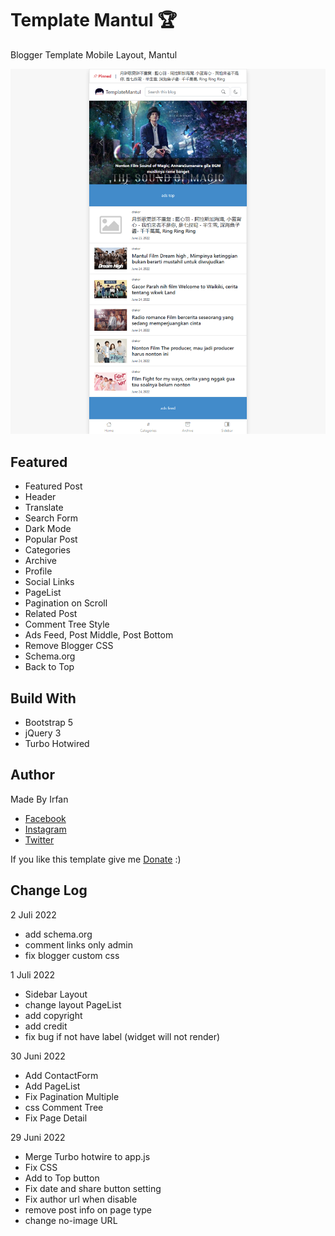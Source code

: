# Template Mantul :trophy:
Blogger Template Mobile Layout, Mantul

![Template Mantul](https://github.com/kurteyki/TemplateMantul/blob/main/preview.png?raw=true)

## Featured
- Featured Post
- Header
- Translate
- Search Form
- Dark Mode
- Popular Post
- Categories
- Archive
- Profile
- Social Links
- PageList
- Pagination on Scroll
- Related Post
- Comment Tree Style
- Ads Feed, Post Middle, Post Bottom
- Remove Blogger CSS
- Schema.org
- Back to Top

## Build With
- Bootstrap 5
- jQuery 3
- Turbo Hotwired

## Author
Made By Irfan
- [Facebook](https://facebook.com/irfan.ycd)
- [Instagram](https://instagram.com/irfan.ycd)
- [Twitter](https://twitter.com/irfan.ycd)

If you like this template give me [Donate](https://tools.kurteyki.com/donate) :)

## Change Log
2 Juli 2022
- add schema.org
- comment links only admin
- fix blogger custom css

1 Juli 2022
- Sidebar Layout
- change layout PageList
- add copyright
- add credit 
- fix bug if not have label (widget will not render)

30 Juni 2022
- Add ContactForm
- Add PageList
- Fix Pagination Multiple
- css Comment Tree
- Fix Page Detail

29 Juni 2022
- Merge Turbo hotwire to app.js
- Fix CSS
- Add to Top button
- Fix date and share button setting
- Fix author url when disable
- remove post info on page type
- change no-image URL